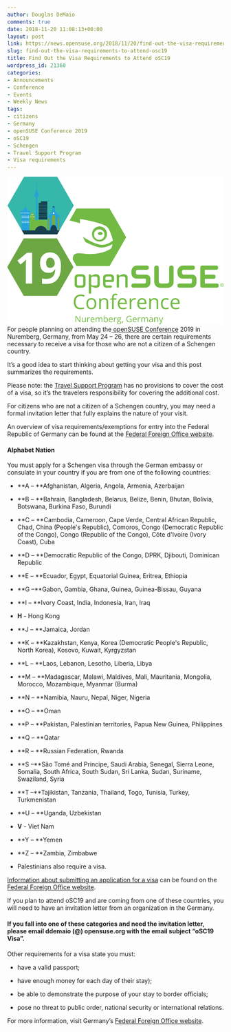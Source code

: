 ```yaml
---
author: Douglas DeMaio
comments: true
date: 2018-11-20 11:08:13+00:00
layout: post
link: https://news.opensuse.org/2018/11/20/find-out-the-visa-requirements-to-attend-osc19/
slug: find-out-the-visa-requirements-to-attend-osc19
title: Find Out the Visa Requirements to Attend oSC19
wordpress_id: 21360
categories:
- Announcements
- Conference
- Events
- Weekly News
tags:
- citizens
- Germany
- openSUSE Conference 2019
- oSC19
- Schengen
- Travel Support Program
- Visa requirements
---
```


![](/wp-content/uploads/2018/11/oSC19-logo-with-name.png)For people planning on attending the[ openSUSE Conference](https://events.opensuse.org/conference/oSC18) 2019 in Nuremberg, Germany, from May 24 – 26, there are certain requirements necessary to receive a visa for those who are not a citizen of a Schengen country.

It’s a good idea to start thinking about getting your visa and this post summarizes the requirements.

Please note: the [Travel Support Program](https://en.opensuse.org/openSUSE:Travel_Support_Program) has no provisions to cover the cost of a visa, so it’s the travelers responsibility for covering the additional cost.

For citizens who are not a citizen of a Schengen country, you may need a formal invitation letter that fully explains the nature of your visit.

An overview of visa requirements/exemptions for entry into the Federal Republic of Germany can be found at the [Federal Foreign Office website](https://www.auswaertiges-amt.de/en/einreiseundaufenthalt/visabestimmungen-node/staatenlistevisumpflicht-node).


#### **Alphabet Nation**


<!-- more -->You must apply for a Schengen visa through the German embassy or consulate in your country if you are from one of the following countries:



 	
  * **A – **Afghanistan, Algeria, Angola, Armenia, Azerbaijan

 	
  * **B – **Bahrain, Bangladesh, Belarus, Belize, Benin, Bhutan, Bolivia, Botswana, Burkina Faso, Burundi

 	
  * **C – **Cambodia, Cameroon, Cape Verde, Central African Republic, Chad, China (People's Republic), Comoros, Congo (Democratic Republic of the Congo), Congo (Republic of the Congo), Côte d'Ivoire (Ivory Coast), Cuba

 	
  * **D – **Democratic Republic of the Congo, DPRK, Djibouti, Dominican Republic

 	
  * **E – **Ecuador, Egypt, Equatorial Guinea, Eritrea, Ethiopia

 	
  * **G –**Gabon, Gambia, Ghana, Guinea, Guinea-Bissau, Guyana

 	
  * **I – **Ivory Coast, India, Indonesia, Iran, Iraq

 	
  * **H** - Hong Kong

 	
  * **J – **Jamaica, Jordan

 	
  * **K – **Kazakhstan, Kenya, Korea (Democratic People's Republic, North Korea), Kosovo, Kuwait, Kyrgyzstan

 	
  * **L – **Laos, Lebanon, Lesotho, Liberia, Libya

 	
  * **M – **Madagascar, Malawi, Maldives, Mali, Mauritania, Mongolia, Morocco, Mozambique, Myanmar (Burma)

 	
  * **N – **Namibia, Nauru, Nepal, Niger, Nigeria

 	
  * **O – **Oman

 	
  * **P – **Pakistan, Palestinian territories, Papua New Guinea, Philippines

 	
  * **Q – **Qatar

 	
  * **R – **Russian Federation, Rwanda

 	
  * **S –**São Tomé and Principe, Saudi Arabia, Senegal, Sierra Leone, Somalia, South Africa, South Sudan, Sri Lanka, Sudan, Suriname, Swaziland, Syria

 	
  * **T –**Tajikistan, Tanzania, Thailand, Togo, Tunisia, Turkey, Turkmenistan

 	
  * **U – **Uganda, Uzbekistan

 	
  * **V** - Viet Nam

 	
  * **Y – **Yemen

 	
  * **Z – **Zambia, Zimbabwe



 	
  * Palestinians also require a visa.


[Information about submitting an application for a visa](https://www.auswaertiges-amt.de/en/einreiseundaufenthalt/visabestimmungen-node) can be found on the [Federal Foreign Office website](https://www.auswaertiges-amt.de/en/einreiseundaufenthalt/visabestimmungen-node/staatenlistevisumpflicht-node).

If you plan to attend oSC19 and are coming from one of these countries, you will need to have an invitation letter from an organization in the Germany.


#### **If you fall into one of these categories and need the invitation letter, please email ddemaio (@) opensuse.org with the email subject “oSC19 Visa”.**


Other requirements for a visa state you must:



 	
  * have a valid passport;

 	
  * have enough money for each day of their stay);

 	
  * be able to demonstrate the purpose of your stay to border officials;

 	
  * pose no threat to public order, national security or international relations.


For more information, visit Germany’s [Federal Foreign Office website](https://www.auswaertiges-amt.de/en/einreiseundaufenthalt/visabestimmungen-node/staatenlistevisumpflicht-node).
